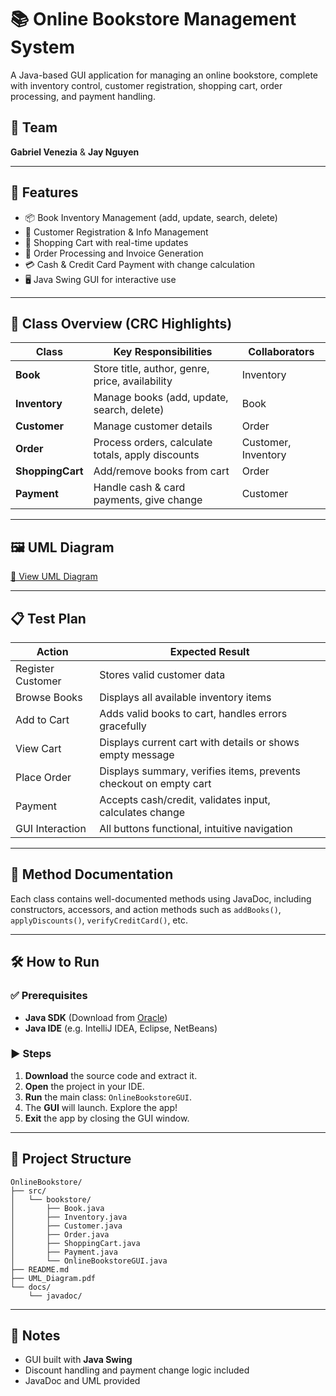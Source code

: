# 📚 Online Bookstore Management System

A Java-based GUI application for managing an online bookstore, complete with inventory control, customer registration, shopping cart, order processing, and payment handling.

## 👥 Team
**Gabriel Venezia** & **Jay Nguyen**

---

## 🚀 Features

- 📦 Book Inventory Management (add, update, search, delete)
- 👤 Customer Registration & Info Management
- 🛒 Shopping Cart with real-time updates
- 🧾 Order Processing and Invoice Generation
- 💳 Cash & Credit Card Payment with change calculation
- 🖥️ Java Swing GUI for interactive use

---

## 🧩 Class Overview (CRC Highlights)

| Class         | Key Responsibilities                            | Collaborators       |
|---------------|--------------------------------------------------|---------------------|
| **Book**      | Store title, author, genre, price, availability  | Inventory           |
| **Inventory** | Manage books (add, update, search, delete)       | Book                |
| **Customer**  | Manage customer details                          | Order               |
| **Order**     | Process orders, calculate totals, apply discounts| Customer, Inventory |
| **ShoppingCart** | Add/remove books from cart                    | Order               |
| **Payment**   | Handle cash & card payments, give change         | Customer            |

---

## 🖼️ UML Diagram

[📄 View UML Diagram](https://drive.google.com/file/d/1gjt2RPc9rHw0nuper-FLMlY4XpHXjkkD/view?usp=drive_link)

---

## 📋 Test Plan

| Action                 | Expected Result                                                                 |
|------------------------|----------------------------------------------------------------------------------|
| Register Customer      | Stores valid customer data                                                      |
| Browse Books           | Displays all available inventory items                                          |
| Add to Cart            | Adds valid books to cart, handles errors gracefully                             |
| View Cart              | Displays current cart with details or shows empty message                       |
| Place Order            | Displays summary, verifies items, prevents checkout on empty cart               |
| Payment                | Accepts cash/credit, validates input, calculates change                         |
| GUI Interaction        | All buttons functional, intuitive navigation                                    |

---

## 🧪 Method Documentation

Each class contains well-documented methods using JavaDoc, including constructors, accessors, and action methods such as `addBooks()`, `applyDiscounts()`, `verifyCreditCard()`, etc.

---

## 🛠️ How to Run

### ✅ Prerequisites

- **Java SDK** (Download from [Oracle](https://www.oracle.com/java/technologies/downloads/))
- **Java IDE** (e.g. IntelliJ IDEA, Eclipse, NetBeans)

### ▶️ Steps

1. **Download** the source code and extract it.
2. **Open** the project in your IDE.
3. **Run** the main class: `OnlineBookstoreGUI`.
4. The **GUI** will launch. Explore the app!
5. **Exit** the app by closing the GUI window.

---

## 🧭 Project Structure

```
OnlineBookstore/
├── src/
│   └── bookstore/
│       ├── Book.java
│       ├── Inventory.java
│       ├── Customer.java
│       ├── Order.java
│       ├── ShoppingCart.java
│       ├── Payment.java
│       └── OnlineBookstoreGUI.java
├── README.md
├── UML_Diagram.pdf
└── docs/
    └── javadoc/
```


---

## 📌 Notes

- GUI built with **Java Swing**
- Discount handling and payment change logic included
- JavaDoc and UML provided


